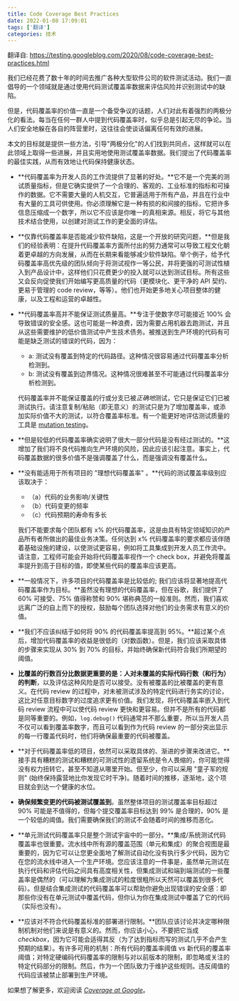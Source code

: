 ```yaml
---
title: Code Coverage Best Practices
date: 2022-01-08 17:09:01
tags: ['翻译']
categories: 技术
---
```


翻译自: https://testing.googleblog.com/2020/08/code-coverage-best-practices.html

<!-- more -->

我们已经花费了数十年的时间去推广各种大型软件公司的软件测试活动。我们一直倡导的一个领域就是通过使用代码测试覆盖率数据来评估风险并识别测试中的缺陷。

但是，代码覆盖率的价值一直是一个备受争议的话题，人们对此有着强烈的两极分化的看法。每当在任何一群人中提到代码覆盖率时，似乎总是引起无尽的争论。当人们安全地躲在各自的阵营里时，这往往会使谈话偏离任何有效的进展。

本文的目标就是提供一些方法，引导"两极分化"的人们找到共同点，这样就可以在此领域上取得一些进展，并且实用地使用测试覆盖率数据。我们提出了代码覆盖率的最佳实践，从而有效地让代码保持健康状态。

- **代码覆盖率为开发人员的工作流提供了显著的好处。**它不是一个完美的测试质量指标，但是它确实提供了一个合理的、客观的、工业标准的指标和可操作的数据。它不需要大量的人机交互，它普遍适用于所有产品，并且在行业中有大量的工具可供使用。你必须理解它是一种有损的和间接的指标，它把许多信息压缩成一个数字，所以它不应该是你唯一的真相来源。相反，将它与其他技术结合使用，以创建对测试工作的更全面的评估。

- **仅靠代码覆盖率是否能减少软件缺陷，这是一个开放的研究问题，**但是我们的经验表明：在提升代码覆盖率方面所付出的努力通常可以导致工程文化朝着更卓越的方向发展，从而在长期来看能够减少软件缺陷。举个例子，给予代码覆盖率高优先级的团队倾向于将测试视作一等公民，并将更强的可测试性植入到产品设计中，这样他们只花费更少的投入就可以达到测试目标。所有这些又会反向促使我们开始编写更高质量的代码（更模块化、更干净的 API 契约、更易于管理的 code review，等等）。他们也开始更多地关心项目整体的健康，以及工程和运营的卓越性。

- **代码覆盖率高并不能保证测试质量高。**专注于使数字尽可能接近 100% 会导致错误的安全感。这也可能是一种浪费，因为需要占用机器去跑测试，并且从这些需要维护的低价值测试中产生技术债务。被推送到生产环境的代码有可能是缺乏测试的错误的代码，因为：

  - a: 测试没有覆盖到特定的代码路径。这种情况很容易通过代码覆盖率分析检测到。
  - b: 测试没有覆盖到边界情况。这种情况很难甚至不可能通过代码覆盖率分析检测到。

  代码覆盖率并不能保证覆盖的行或分支已被*正确地*测试，它只是保证它们已被测试执行。请注意复制/粘贴（即无意义）的测试只是为了增加覆盖率，或添加实际价值不大的测试，以符合覆盖率标准。有一个能更好地评估测试质量的工具是 [mutation testing](https://research.google/pubs/pub46584/)。

- **但是较低的代码覆盖率确实说明了很大一部分代码是没有经过测试的。**这增加了我们将不良代码推向生产环境的风险，因此应该引起注意。事实上，代码覆盖数据的很多价值不是强调覆盖了什么，而是强调没有覆盖什么。

- **没有能适用于所有项目的 "理想代码覆盖率" 。**代码的测试覆盖率级别应该取决于：

  - （a）代码的业务影响/关键性
  - （b）代码变更的频率
  - （c）代码预期的寿命有多长

  我们不能要求每个团队都有 x% 的代码覆盖率，这是由具有特定领域知识的产品所有者所做出的最佳业务决策。任何达到 x% 代码覆盖率的要求都应该伴随着基础设施的建设，以使测试更容易，例如将工具集成到开发人员工作流中。请注意，工程师可能会开始将代码覆盖率视作一个 check box，并避免将覆盖率提升到高于目标的值，即使某些代码的覆盖率应该更高。

- **一般情况下，许多项目的代码覆盖率是比较低的; 我们应该将显著地提高代码覆盖率作为目标。**虽然没有理想的代码覆盖率，但在谷歌，我们提供了 60% 可接受、75% 值得称赞和 90% 堪称典范的一般准则。然而，我们喜欢远离广泛的自上而下的授权，鼓励每个团队选择对他们的业务需求有意义的价值。

- **我们不应该纠结于如何将 90% 的代码覆盖率提高到 95%。**超过某个点后，增加代码覆盖率的收益是很低的（对数函数）。但是，我们应该采取具体的步骤来实现从 30% 到 70% 的目标，并始终确保新代码符合我们所期望的阈值。

- **比覆盖的行数百分比数据更重要的是：人对未覆盖的实际代码行数（和行为）的判断**，以及评估这种风险是否可以接受。没有被覆盖的比被覆盖的更有意义。在代码 review 的过程中，对未被测试涉及的特定代码进行务实的讨论，这比对任意目标数字的过度追求更有价值。我们发现，将代码覆盖率嵌入到代码 review 流程中可以使代码 review 更快和更容易。但并不是所有的代码都是同等重要的。例如，`log.debug()` 代码通常并不那么重要，所以当开发人员不仅可以看到覆盖率数字，而且可以看到作为代码 review 的一部分突出显示的每一行覆盖代码时，他们将确保最重要的代码被覆盖。
- **对于代码覆盖率低的项目，依然可以采取具体的、渐进的步骤来改进它。**接手具有糟糕的测试和糟糕的可测试性的遗留系统是令人畏缩的，你可能觉得没有权力扭转它，甚至不知道从哪里开始。但至少，你可以采用 "童子军的规则" (始终保持露营地比你发现它时干净)。随着时间的推移，逐渐地，这个项目就会到达一个健康的水位。
- **确保频繁变更的代码被测试覆盖到**。虽然整体项目的测试覆盖率目标超过 90% 可能是不值得的，但每个提交覆盖率目标达到 99% 是合理的，90% 是一个较低的阈值。我们需要确保我们的测试不会随着时间的推移而恶化。
- **单元测试代码覆盖率只是整个测试宇宙中的一部分。**集成/系统测试代码覆盖率也很重要。流水线中所有源的覆盖范围（单元和集成）的聚合视图是最重要的，因为它可以让您更全面地了解测试自动化没有执行多少代码，因为它在您的流水线中进入一个生产环境。您应该注意的一件事是，虽然单元测试在执行代码和评估代码之间具有高度相关性，但集成测试和端到端测试的一些覆盖率是偶然的（可以理解为集成测试的粒度很粗所以天然可以覆盖到很多代码）。但是结合集成测试的代码覆盖率可以帮助你避免出现错误的安全感：即那些你没有在单元测试中覆盖代码，但你认为你在集成测试中覆盖了它的代码（实际也没有）。
- **应该对不符合代码覆盖标准的部署进行限制。**团队应该讨论并决定哪种限制机制对他们来说是有意义的。然而，你应该小心，不要把它当成 *checkbox*，因为它可能会适得其反（为了达到指标而写的测试几乎不会产生预期的结果）。有许多可用的机制：所有代码的覆盖率阈值 vs 新代码的覆盖率阈值；对特定硬编码代码覆盖率的限制与对以前版本的限制，即忽略或关注的特定代码部分的限制。然后，作为一个团队致力于维护这些规则。违反阈值的代码应该被禁止部署到生产环境。

如果想了解更多，欢迎阅读 [*Coverage at Google*](https://research.google/pubs/pub48413/)。